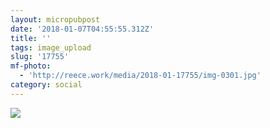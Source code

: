 ```yaml
---
layout: micropubpost
date: '2018-01-07T04:55:55.312Z'
title: ''
tags: image_upload
slug: '17755'
mf-photo:
  - 'http://reece.work/media/2018-01-17755/img-0301.jpg'
category: social
---
```

![](http://reece.work/media/2018-01-17755/img-0301.jpg)